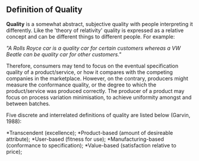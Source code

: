 
Definition of Quality
---------------------

**Quality** is a somewhat abstract, subjective quality with people
interpreting it differently. Like the 'theory of relativity' quality is
expressed as a relative concept and can be different things to different people.
For example: 


*"A Rolls Royce car is a quality car for certain customers whereas a VW Beatle
can be quality car for other customers."*


Therefore, consumers may tend to focus on the eventual specification quality of a product/service, or how it compares
with the competing companies in the marketplace. However, on the contrary,
producers might measure the conformance quality, or the degree to which the
product/service was produced correctly. The producer of a product may focus on
process variation minimisation, to achieve uniformity amongst and between
batches.


Five discrete and interrelated definitions of quality are listed below (Garvin,
1988):

*Transcendent (excellence);
*Product-based (amount of desireable attribute);
*User-based (fitness for use);
*Manufacturing-based (conformance to specification);
*Value-based (satisfaction relative to price);



